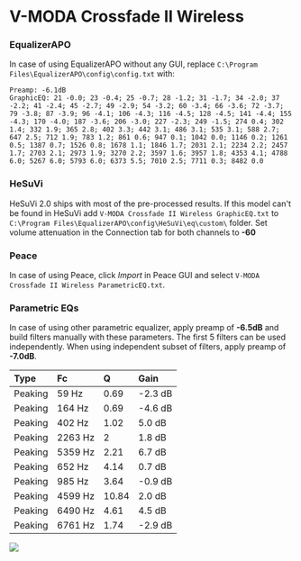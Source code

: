 # V-MODA Crossfade II Wireless

### EqualizerAPO
In case of using EqualizerAPO without any GUI, replace `C:\Program Files\EqualizerAPO\config\config.txt`
with:
```
Preamp: -6.1dB
GraphicEQ: 21 -0.0; 23 -0.4; 25 -0.7; 28 -1.2; 31 -1.7; 34 -2.0; 37 -2.2; 41 -2.4; 45 -2.7; 49 -2.9; 54 -3.2; 60 -3.4; 66 -3.6; 72 -3.7; 79 -3.8; 87 -3.9; 96 -4.1; 106 -4.3; 116 -4.5; 128 -4.5; 141 -4.4; 155 -4.3; 170 -4.0; 187 -3.6; 206 -3.0; 227 -2.3; 249 -1.5; 274 0.4; 302 1.4; 332 1.9; 365 2.8; 402 3.3; 442 3.1; 486 3.1; 535 3.1; 588 2.7; 647 2.5; 712 1.9; 783 1.2; 861 0.6; 947 0.1; 1042 0.0; 1146 0.2; 1261 0.5; 1387 0.7; 1526 0.8; 1678 1.1; 1846 1.7; 2031 2.1; 2234 2.2; 2457 1.7; 2703 2.1; 2973 1.9; 3270 2.2; 3597 1.6; 3957 1.8; 4353 4.1; 4788 6.0; 5267 6.0; 5793 6.0; 6373 5.5; 7010 2.5; 7711 0.3; 8482 0.0
```

### HeSuVi
HeSuVi 2.0 ships with most of the pre-processed results. If this model can't be found in HeSuVi add
`V-MODA Crossfade II Wireless GraphicEQ.txt` to `C:\Program Files\EqualizerAPO\config\HeSuVi\eq\custom\` folder.
Set volume attenuation in the Connection tab for both channels to **-60**

### Peace
In case of using Peace, click *Import* in Peace GUI and select `V-MODA Crossfade II Wireless ParametricEQ.txt`.

### Parametric EQs
In case of using other parametric equalizer, apply preamp of **-6.5dB** and build filters manually
with these parameters. The first 5 filters can be used independently.
When using independent subset of filters, apply preamp of **-7.0dB**.

| Type    | Fc      |     Q | Gain    |
|:--------|:--------|:------|:--------|
| Peaking | 59 Hz   |  0.69 | -2.3 dB |
| Peaking | 164 Hz  |  0.69 | -4.6 dB |
| Peaking | 402 Hz  |  1.02 | 5.0 dB  |
| Peaking | 2263 Hz |  2    | 1.8 dB  |
| Peaking | 5359 Hz |  2.21 | 6.7 dB  |
| Peaking | 652 Hz  |  4.14 | 0.7 dB  |
| Peaking | 985 Hz  |  3.64 | -0.9 dB |
| Peaking | 4599 Hz | 10.84 | 2.0 dB  |
| Peaking | 6490 Hz |  4.61 | 4.5 dB  |
| Peaking | 6761 Hz |  1.74 | -2.9 dB |

![](https://raw.githubusercontent.com/jaakkopasanen/AutoEq/master/results/rtings/sbaf-serious/V-MODA%20Crossfade%20II%20Wireless/V-MODA%20Crossfade%20II%20Wireless.png)